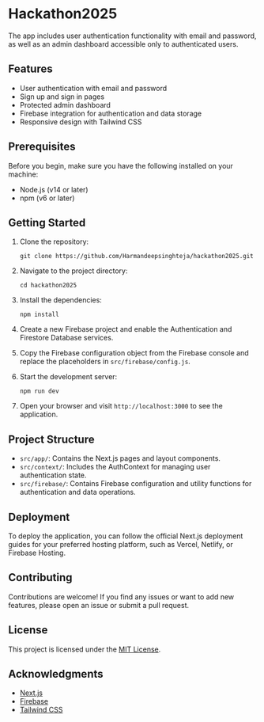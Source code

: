 # Hackathon2025

The app includes user authentication functionality with email and password, as well as an admin dashboard accessible only to authenticated users.

## Features

- User authentication with email and password
- Sign up and sign in pages
- Protected admin dashboard
- Firebase integration for authentication and data storage
- Responsive design with Tailwind CSS

## Prerequisites

Before you begin, make sure you have the following installed on your machine:

- Node.js (v14 or later)
- npm (v6 or later)

## Getting Started

1. Clone the repository:

   ```
   git clone https://github.com/Harmandeepsinghteja/hackathon2025.git
   ```

2. Navigate to the project directory:

   ```
   cd hackathon2025
   ```

3. Install the dependencies:

   ```
   npm install
   ```

4. Create a new Firebase project and enable the Authentication and Firestore Database services.

5. Copy the Firebase configuration object from the Firebase console and replace the placeholders in `src/firebase/config.js`.

6. Start the development server:

   ```
   npm run dev
   ```

7. Open your browser and visit `http://localhost:3000` to see the application.

## Project Structure

- `src/app/`: Contains the Next.js pages and layout components.
- `src/context/`: Includes the AuthContext for managing user authentication state.
- `src/firebase/`: Contains Firebase configuration and utility functions for authentication and data operations.


## Deployment

To deploy the application, you can follow the official Next.js deployment guides for your preferred hosting platform, such as Vercel, Netlify, or Firebase Hosting.

## Contributing

Contributions are welcome! If you find any issues or want to add new features, please open an issue or submit a pull request.

## License

This project is licensed under the [MIT License](LICENSE).

## Acknowledgments

- [Next.js](https://nextjs.org/)
- [Firebase](https://firebase.google.com/)
- [Tailwind CSS](https://tailwindcss.com/)
